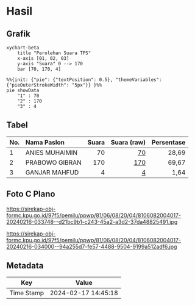 # Hasil

## Grafik

```mermaid
xychart-beta
    title "Perolehan Suara TPS"
    x-axis [01, 02, 03]
    y-axis "Suara" 0 --> 170
    bar [70, 170, 4]
```

```mermaid
%%{init: {"pie": {"textPosition": 0.5}, "themeVariables": {"pieOuterStrokeWidth": "5px"}} }%%
pie showData
    "1" : 70
    "2" : 170
    "3" : 4
```

## Tabel

| No. | Nama Paslon    | Suara | Suara (raw) | Persentase |
|:--- |:-------------- | -----:| -----------:| ----------:|
| 1   | ANIES MUHAIMIN | 70    | [70][p-1]   | 28,69      |
| 2   | PRABOWO GIBRAN | 170   | [170][p-2]  | 69,67      |
| 3   | GANJAR MAHFUD  | 4     | [4][p-3]    | 1,64       |


[p-1]: https://github.com/gigit-pemilu/pemilu-2024-81-maluku/blob/main/pilpres/hitung-suara/sub/81-maluku/sub/06-seram-bagian-barat/sub/08-huamual/sub/2004-iha/sub/017-tps/sub/paslon-1.txt
[p-2]: https://github.com/gigit-pemilu/pemilu-2024-81-maluku/blob/main/pilpres/hitung-suara/sub/81-maluku/sub/06-seram-bagian-barat/sub/08-huamual/sub/2004-iha/sub/017-tps/sub/paslon-2.txt
[p-3]: https://github.com/gigit-pemilu/pemilu-2024-81-maluku/blob/main/pilpres/hitung-suara/sub/81-maluku/sub/06-seram-bagian-barat/sub/08-huamual/sub/2004-iha/sub/017-tps/sub/paslon-3.txt

## Foto C Plano

https://sirekap-obj-formc.kpu.go.id/97f5/pemilu/ppwp/81/06/08/20/04/8106082004017-20240216-033748--d21bc9b1-c243-45a2-a3d2-37da48825491.jpg

https://sirekap-obj-formc.kpu.go.id/97f5/pemilu/ppwp/81/06/08/20/04/8106082004017-20240216-034000--94a255d7-fe57-4488-9504-9199a512adf6.jpg


## Metadata

| Key        | Value               |
| ---------- | ------------------- |
| Time Stamp | 2024-02-17 14:45:18 |



